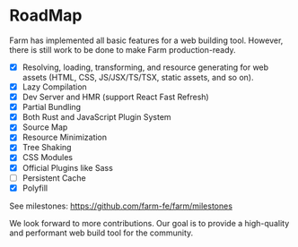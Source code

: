# RoadMap

Farm has implemented all basic features for a web building tool. However, there is still work to be done to make Farm production-ready.

- [x] Resolving, loading, transforming, and resource generating for web assets (HTML, CSS, JS/JSX/TS/TSX, static assets, and so on).
- [x] Lazy Compilation
- [x] Dev Server and HMR (support React Fast Refresh)
- [x] Partial Bundling
- [x] Both Rust and JavaScript Plugin System
- [x] Source Map
- [x] Resource Minimization
- [x] Tree Shaking
- [x] CSS Modules
- [x] Official Plugins like Sass
- [ ] Persistent Cache
- [x] Polyfill

See milestones: https://github.com/farm-fe/farm/milestones

We look forward to more contributions. Our goal is to provide a high-quality and performant web build tool for the community.
